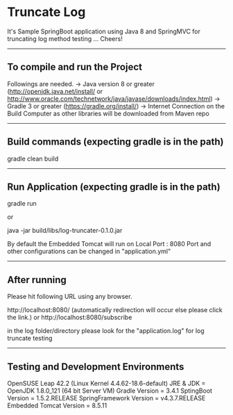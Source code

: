 # Truncate Log
It's Sample SpringBoot application using Java 8 and SpringMVC for truncating log method testing ... Cheers!


------------------------------
To compile and run the Project
------------------------------

Followings are needed.
-> Java version 8 or greater (http://openjdk.java.net/install/  or http://www.oracle.com/technetwork/java/javase/downloads/index.html)
-> Gradle 3 or greater (https://gradle.org/install/)
-> Internet Connection on the Build Computer as other libraries will be downloaded from Maven repo


---------------------------------------------------
Build commands (expecting gradle is in the path)
---------------------------------------------------
gradle clean build


---------------------------------------------------
Run Application (expecting gradle is in the path)
---------------------------------------------------
gradle run

or

java -jar build/libs/log-truncater-0.1.0.jar


By default the Embedded Tomcat will run on Local Port : 8080
Port and other configurations can be changed in "application.yml"

----------------------------------------------------
After running   
----------------------------------------------------

Please hit following URL using any browser.

http://localhost:8080/   (automatically redirection will occur else please click the link.)
or
http://localhost:8080/subscribe

in the log folder/directory please look for the "application.log" for log truncate testing 

------------------------------------
Testing and Development Environments
------------------------------------
OpenSUSE Leap 42.2  (Linux Kernel 4.4.62-18.6-default)
JRE & JDK = OpenJDK 1.8.0_121 (64 bit Server VM)
Gradle Version = 3.4.1
SptingBoot Version = 1.5.2.RELEASE
SpringFramework Version = v4.3.7.RELEASE
Embedded Tomcat Version = 8.5.11
